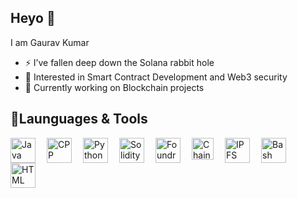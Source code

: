 <h2>Heyo 👋</h2>

I am Gaurav Kumar

- ⚡ I’ve fallen deep down the Solana rabbit hole
- 👀 Interested in Smart Contract Development and Web3 security
- 🌱 Currently working on Blockchain projects
  
<h2>🔨Launguages & Tools </h2> 
<img align="left" alt="Java" width="40px" style="padding-right:15px;" src="https://cdn.jsdelivr.net/gh/devicons/devicon/icons/java/java-original.svg"/>
<img align="left" alt="CPP" width="40px" style="padding-right:15px;" src="https://cdn.jsdelivr.net/gh/devicons/devicon@latest/icons/cplusplus/cplusplus-original.svg" />
<img align="left" alt="Python" width="40px" style="padding-right:15px;" src="https://cdn.jsdelivr.net/gh/devicons/devicon@latest/icons/python/python-original.svg" />
<img align="left" alt="Solidity" width="40px" style="padding-right:15px;" src="https://cdn.jsdelivr.net/gh/devicons/devicon@latest/icons/solidity/solidity-plain.svg" />
<img align="left" alt="Foundry" width="40px" style="padding-right:15px;" src="https://github.com/user-attachments/assets/aaf699b4-57e4-4f0c-8093-12c5469029e6" />
<img align="left" alt="Chainlink" width="35px" style="padding-right:15px;" src="https://github.com/user-attachments/assets/cade9ff8-1a2a-493a-84b6-b6fc72de514b" />
<img align="left" alt="IPFS" width="40px" style="padding-right:15px;" src="https://github.com/user-attachments/assets/c20b1bcb-7fe1-4fd4-a28c-920569133f96" />
<img align="left" alt="Bash" width="40px" style="padding-right:15px;" src="https://cdn.jsdelivr.net/gh/devicons/devicon@latest/icons/bash/bash-original.svg" />
<img align="left" alt="HTML" width="40px" style="padding-right:15px;" src="https://cdn.jsdelivr.net/gh/devicons/devicon/icons/html5/html5-plain.svg" />

<!--

**Gvkr93/Gvkr93** is a ✨ _special_ ✨ repository because its `README.md` (this file) appears on your GitHub profile.


Here are some ideas to get you started:
![Uploading gYv6f901.svg…]()

- 🔭 I’m currently working on ...
- 🌱 I’m currently learning ...
- 👯 I’m looking to collaborate on ...
- 🤔 I’m looking for help with ...
- 💬 Ask me about ...
- 📫 How to reach me: ...
- 😄 Pronouns: ...
- ⚡ Fun fact: ...
-->
